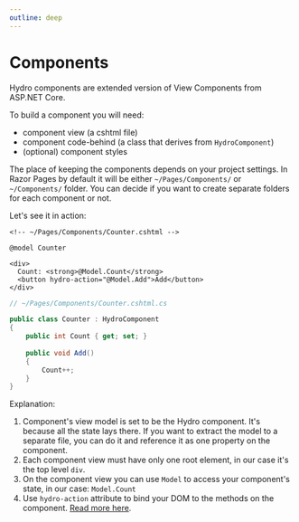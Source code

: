 ```yaml
---
outline: deep
---
```


# Components

Hydro components are extended version of View Components from ASP.NET Core.

To build a component you will need:
- component view (a cshtml file)
- component code-behind (a class that derives from `HydroComponent`)
- (optional) component styles

The place of keeping the components depends on your project settings. In Razor Pages by default it will be either `~/Pages/Components/` or `~/Components/` folder. You can decide if you want to create separate folders for each component or not.

Let's see it in action:
```razor
<!-- ~/Pages/Components/Counter.cshtml -->

@model Counter

<div>
  Count: <strong>@Model.Count</strong>
  <button hydro-action="@Model.Add">Add</button>
</div>
```

```c#
// ~/Pages/Components/Counter.cshtml.cs

public class Counter : HydroComponent
{
    public int Count { get; set; }
    
    public void Add()
    {
        Count++;
    }
}
```

Explanation:
1. Component's view model is set to be the Hydro component. It's because all the state lays there. If you want to extract the model to a separate file, you can do it and reference it as one property on the component.
2. Each component view must have only one root element, in our case it's the top level `div`.
3. On the component view you can use `Model` to access your component's state, in our case: `Model.Count`
4. Use `hydro-action` attribute to bind your DOM to the methods on the component. [Read more here](actions).